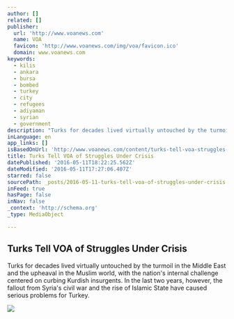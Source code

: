 ```yaml
---
author: []
related: []
publisher:
  url: 'http://www.voanews.com'
  name: VOA
  favicon: 'http://www.voanews.com/img/voa/favicon.ico'
  domain: www.voanews.com
keywords:
  - kilis
  - ankara
  - bursa
  - bombed
  - turkey
  - city
  - refugees
  - adiyaman
  - syrian
  - government
description: "Turks for decades lived virtually untouched by the turmoil in the Middle East and the upheaval in the Muslim world, with the nation's internal challenge centered on curbing Kurdish insurgents. In the last two years, however, the fallout from Syria's civil war and the rise of Islamic State have caused serious problems for Turkey."
inLanguage: en
app_links: []
isBasedOnUrl: 'http://www.voanews.com/content/turks-tell-voa-struggles-crisis-syria/3323759.html'
title: Turks Tell VOA of Struggles Under Crisis
datePublished: '2016-05-11T18:22:25.562Z'
dateModified: '2016-05-11T17:27:06.407Z'
starred: false
sourcePath: _posts/2016-05-11-turks-tell-voa-of-struggles-under-crisis.md
inFeed: true
hasPage: false
inNav: false
_context: 'http://schema.org'
_type: MediaObject

---
```

<article style=""><h1>Turks Tell VOA of Struggles Under Crisis</h1><p>Turks for decades lived virtually untouched by the turmoil in the Middle East and the upheaval in the Muslim world, with the nation's internal challenge centered on curbing Kurdish insurgents. In the last two years, however, the fallout from Syria's civil war and the rise of Islamic State have caused serious problems for Turkey.</p><img src="http://gdb.voanews.com/E1DA9480-853A-4D47-AD56-BF5923F64ED1_cx0_cy9_cw0_mw1024_mh1024_s.jpg" /></article>